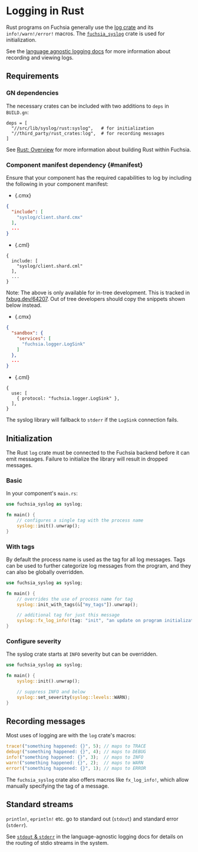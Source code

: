 # Logging in Rust

Rust programs on Fuchsia generally use the [log crate] and its `info!/warn!/error!` macros. The
[`fuchsia_syslog`] crate is used for initialization.

See the [language agnostic logging docs](/docs/concepts/diagnostics/logs/README.md) for more information
about recording and viewing logs.

## Requirements

### GN dependencies

The necessary crates can be included with two additions to `deps` in `BUILD.gn`:

```gn
deps = [
  "//src/lib/syslog/rust:syslog",   # for initialization
  "//third_party/rust_crates:log",  # for recording messages
]
```

See [Rust: Overview][rust-dev] for more information about building Rust within Fuchsia.

### Component manifest dependency {#manifest}

Ensure that your component has the required capabilities to log by including the
following in your component manifest:

   * {.cmx}

   ```json
   {
     "include": [
       "syslog/client.shard.cmx"
     ],
     ...
   }
   ```

   * {.cml}

   ```json5
   {
     include: [
       "syslog/client.shard.cml"
     ],
     ...
   }
   ```

Note: The above is only available for in-tree development.
This is tracked in [fxbug.dev/64207](http://fxbug.dev/64207).
Out of tree developers should copy the snippets shown below instead.

   * {.cmx}

   ```json
   {
     "sandbox": {
       "services": [
         "fuchsia.logger.LogSink"
       ]
     },
     ...
   }
   ```

   * {.cml}

   ```json5
   {
     use: [
       { protocol: "fuchsia.logger.LogSink" },
     ],
   }
   ```

The syslog library will fallback to `stderr` if the `LogSink` connection fails.

## Initialization

The Rust `log` crate must be connected to the Fuchsia backend before it can emit messages. Failure
to initialize the library will result in dropped messages.

### Basic

In your component's `main.rs`:

```rust
use fuchsia_syslog as syslog;

fn main() {
    // configures a single tag with the process name
    syslog::init().unwrap();
}
```

### With tags

By default the process name is used as the tag for all log messages. Tags can be used to further
categorize log messages from the program, and they can also be globally overridden.

```rust
use fuchsia_syslog as syslog;

fn main() {
    // overrides the use of process name for tag
    syslog::init_with_tags(&["my_tags"]).unwrap();

    // additional tag for just this message
    syslog::fx_log_info!(tag: "init", "an update on program initialization");
}
```

### Configure severity

The syslog crate starts at `INFO` severity but can be overridden.

```rust
use fuchsia_syslog as syslog;

fn main() {
    syslog::init().unwrap();

    // suppress INFO and below
    syslog::set_severity(syslog::levels::WARN);
}
```

## Recording messages

Most uses of logging are with the `log` crate's macros:

```rust
trace!("something happened: {}", 5); // maps to TRACE
debug!("something happened: {}", 4); // maps to DEBUG
info!("something happened: {}", 3);  // maps to INFO
warn!("something happened: {}", 2);  // maps to WARN
error!("something happened: {}", 1); // maps to ERROR
```

The `fuchsia_syslog` crate also offers macros like `fx_log_info!`, which allow manually specifying
the tag of a message.

## Standard streams

`println!`, `eprintln!` etc. go to standard out (`stdout`) and standard error (`stderr`).

See [`stdout` & `stderr`] in the language-agnostic logging docs for details on the routing of stdio
streams in the system.

[log crate]: https://fuchsia-docs.firebaseapp.com/rust/log/
[`fuchsia_syslog`]: https://fuchsia-docs.firebaseapp.com/rust/fuchsia_syslog/
[initialized in main]: /docs/development/languages/rust/add-logging.md
[rust-dev]: /docs/development/languages/rust/README.md
[`.cmx` file]: /docs/concepts/components/v1/component_manifests.md
[`stdout` & `stderr`]: /docs/development/diagnostics/logs/recording.md#stdout-stderr
